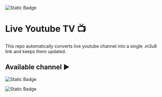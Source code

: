 ![Static Badge](https://img.shields.io/badge/Live-Youtube_TV-blue?logo=youtube&labelColor=red)

# Live Youtube TV 📺
This repo automatically converts live youtube channel into a single .m3u8 link and keeps them updated. 

## Available channel ▶️
![Static Badge](https://img.shields.io/badge/Live-Al_Quran_Al_Kareem_TV-gold?logo=youtube&labelColor=red)

![Static Badge](https://img.shields.io/badge/Live-Al_Sunnah_Al_Nabawiyah_TV-silver?logo=youtube&labelColor=red)

